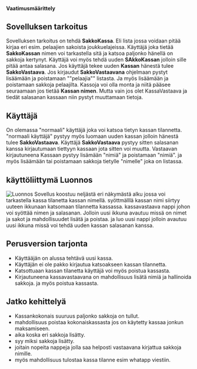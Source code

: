 
#### **Vaatimusmäärittely**

## **Sovelluksen tarkoitus**

Sovelluksen tarkoitus on tehdä **SakkoKassa**. Eli lista jossa voidaan pitää kirjaa
eri esim. pelaajien sakoista joukkuelajeissa. 
Käyttäjä joka tietää **SakkoKassan** nimen voi tarkastella sitä ja katsoa paljonko hänellä on sakkoja kertynyt.
Käyttäjä voi myös tehdä uuden **SAkkoKassan** jolloin sille pitää antaa salasana.
Jos käyttäjä tekee uuden **Kassan** hänestä tulee **SakkoVastaava**. 
Jos kirjaudut **SakkoVastaavana** ohjelmaan pystyt lisäämään ja poistamaan ""pelaajia"" listasta.
Ja myös lisäämään ja poistamaan sakkoja pelaajilta.
Kassoja voi olla monta ja niitä pääsee seuraamaan jos tietää **Kassan nimen**.
Mutta vain jos olet KassaVastaava ja tiedät salasanan kassaan niin pystyt muuttamaan tietoja.

## **Käyttäjä**

On olemassa "normaali" käyttäjä joka voi katsoa tietyn kassan tilannetta.
"normaali käyttäjä" pystyy myös luomaan uuden kassan jolloin hänestä tulee **SakkoVastaava**.
Käyttäjä **SakkoVastaava** pystyy sitten salasanan kanssa kirjautumaan tiettyyn kassaan jota sitten voi muutta.
Vastaavan kirjautuneena Kassaan pystyy lisämään "nimiä" ja poistamaan "nimiä".
ja myös lisäämään tai poistamaan sakkoja tietylle "nimelle" joka on listassa.

## **käyttöliittymä Luonnos**

![Luonnos](~ot-harjoitustyo/Dokumentaatiot/Kuvat/SakkoKassaLuonnos1.jpg)
Sovellus koostuu neljästä eri näkymästä alku jossa voi tarkastella kassa tilanetta kassan nimellä.
syöttmälllä kassan nimi siirtyy uuteen ikkunaan katsomaan tilannetta kassassa.
kassavastaava nappi johon voi syöttää nimen ja salasanan.
Jolloin uusi ikkuna avautuu missä on nimet ja sakot ja mahdollisuudet lisätä ja poistaa.
ja luo uusi nappi jolloin avautuu uusi ikkuna missä voi tehdä uuden kassan salasanan kanssa.

## **Perusversion tarjonta**

* Käyttääjän on alussa tehtävä uusi kassa. 
* Käyttäjän ei ole pakko kirjautua katsoakseen kassan tilannetta.
* Katsottuaan kassan tilanetta käyttäjä voi myös poistua kassasta.
* Kirjautuneena kassavastaavana on mahdollisuus lisätä nimiä ja hallinoida sakkoja.
ja myös poistua kassasta.  

## **Jatko kehittelyä**

* Kassankokonais suuruus paljonko sakkoja on tullut.
* mahdollisuus poistaa kokonaiskassasta jos on käytetty kassaa jonkun maksamiseen.
* aika koska eri sakkoja lisätty.
* syy miksi sakkoja lisätty.
* joitain nopeita nappeja jolla saa helposti vastaavana kirjattua sakkoja nimille.
* myös mahdollisuus tulostaa kassa tilanne esim whatapp viestiin.
 

 
